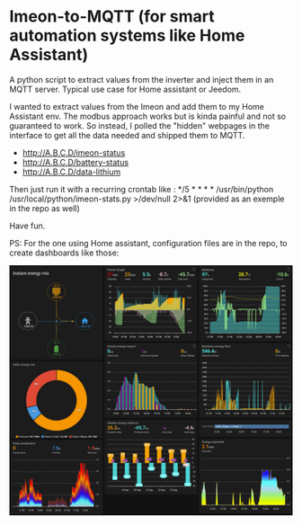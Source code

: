 # Imeon-to-MQTT (for smart automation systems like Home Assistant)
A python script to extract values from the inverter and inject them in an MQTT server. Typical use case for Home assistant or Jeedom.

I wanted to extract values from the Imeon and add them to my Home Assistant env.
The modbus approach works but is kinda painful and not so guaranteed to work.
So instead, I polled the "hidden" webpages in the interface to get all the data
needed and shipped them to MQTT.

- http://A.B.C.D/imeon-status
- http://A.B.C.D/battery-status
- http://A.B.C.D/data-lithium

Then just run it with a recurring crontab like :
*/5    * * * *   /usr/bin/python /usr/local/python/imeon-stats.py >/dev/null 2>&1
(provided as an exemple in the repo as well)

Have fun.

PS: For the one using Home assistant, configuration files are in the repo, 
    to create dashboards like those:

![imeon solar dasboard for home assistant exemple](https://github.com/imeon-community/Imeon-to-MQTT/blob/main/Solar%20supervision.jpg)
